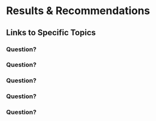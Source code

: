 # Results & Recommendations

## Links to Specific Topics

### Question?


### Question?

### Question?


### Question?

### Question?

